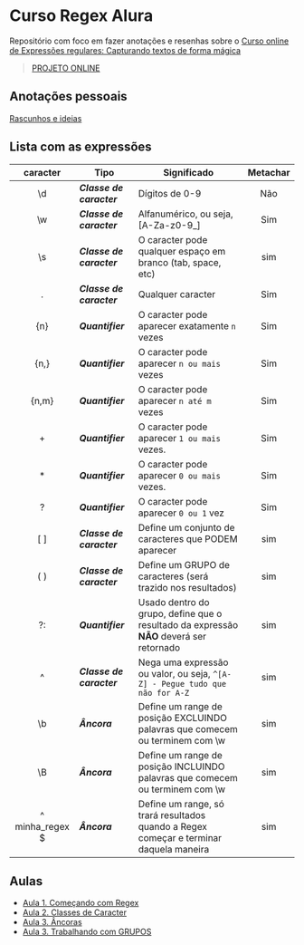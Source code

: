 # Curso Regex Alura

Repositório com foco em fazer anotações e resenhas sobre o [Curso online de Expressões regulares: Capturando textos de forma mágica](https://www.alura.com.br/curso-online-expressoes-regulares)

> [PROJETO ONLINE](https://studentraul.github.io/regex/)

## Anotações pessoais
[Rascunhos e ideias](aulas/anotacoes.md)

## Lista com as expressões

| caracter      | Tipo                      | Significado                                                                   | Metachar  |
| :---:         | ---                       | ---                                                                           | :---:     | 
| \d            | _**Classe de caracter**_  | Dígitos de 0-9                                                                | Não       |
| \w            | _**Classe de caracter**_  | Alfanumérico, ou seja, [A-Za-z0-9_]                                           | Sim       |                     | Não       |
| \s            | _**Classe de caracter**_  | O caracter pode qualquer espaço em branco (tab, space, etc)                   | sim       |
| .             | _**Classe de caracter**_  | Qualquer caracter                                                             | Sim       |
| {n}           | _**Quantifier**_          | O caracter pode aparecer exatamente `n` vezes                                 | Sim       |
| {n,}          | _**Quantifier**_          | O caracter pode aparecer `n ou mais` vezes                                    | Sim       |
| {n,m}         | _**Quantifier**_          | O caracter pode aparecer `n até m` vezes                                      | Sim       |
| +             | _**Quantifier**_          | O caracter pode aparecer `1 ou mais` vezes.                                   | Sim       |
| *             | _**Quantifier**_          | O caracter pode aparecer `0 ou mais` vezes.                                   | Sim       |
| ?             | _**Quantifier**_          | O caracter pode aparecer `0 ou 1` vez                                         | Sim       |
| [ ]           | _**Classe de caracter**_  | Define um conjunto de caracteres que PODEM aparecer                           | sim       |
| ( )           | _**Classe de caracter**_  | Define um GRUPO de caracteres (será trazido nos resultados)                   | sim       |
| ?:            | _**Quantifier**_          | Usado dentro do grupo, define que o resultado da expressão **NÃO** deverá ser retornado   | sim       |
| ^             | _**Classe de caracter**_  | Nega uma expressão ou valor, ou seja, `^[A-Z] - Pegue tudo que não for A-Z`   | sim       |
| \b            | _**Âncora**_              | Define um range de posição EXCLUINDO palavras que comecem ou terminem com \w  | sim       |
| \B            | _**Âncora**_              | Define um range de posição INCLUINDO palavras que comecem ou terminem com \w  | sim       |
| ^ minha_regex $       | _**Âncora**_              | Define um range, só trará resultados quando a Regex começar e terminar daquela maneira | sim       |


## Aulas

- [Aula 1. Começando com Regex](aulas/1/comecando-com-regex.md)
- [Aula 2. Classes de Caracter](aulas/2/classes-de-caracter.md)
- [Aula 3. Âncoras](aulas/3/ancoras.md)
- [Aula 3. Trabalhando com GRUPOS](aulas/4/grupos.md)

